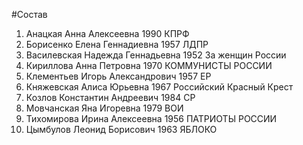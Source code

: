 #Состав
1. Анацкая Анна Алексеевна 1990 КПРФ
2. Борисенко Елена Геннадиевна 1957 ЛДПР
3. Василевская Надежда Геннадьевна 1952 За женщин России
4. Кириллова Анна Петровна 1970 КОММУНИСТЫ РОССИИ
5. Клементьев Игорь Александрович 1957 ЕР
6. Княжевская Алиса Юрьевна 1967 Российский Красный Крест
7. Козлов Константин Андреевич 1984 СР
8. Мовчанская Яна Игоревна 1979 ВОИ
9. Тихомирова Ирина Алексеевна 1956 ПАТРИОТЫ РОССИИ
10. Цымбулов Леонид Борисович 1963 ЯБЛОКО
